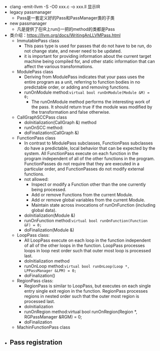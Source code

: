 - clang -emit-llvm -S -O0 xxx.c -o xxx.ll 显示IR
- legacy passmanager
  - Pass是一套定义好的Pass和PassManager类的子类
- new passmanager
  - 凡是提供了在IR上run()一把的method的类都是Pass
- 类介绍：https://llvm.org/docs/WritingAnLLVMPass.html
  - ImmutablePass class
    - This pass type is used for passes that do not have to be run, do not change state, and never need to be updated. 
    - it is important for providing information about the current target machine being compiled for, and other static information that can affect the various transformations.
  - ModulePass class    
    - Deriving from ModulePass indicates that your pass uses the entire program as a unit, referring to function bodies in no predictable order, or adding and removing functions.
    - runOnModule method:`virtual bool runOnModule(Module &M) = 0;`   
      - The runOnModule method performs the interesting work of the pass. It should return true if the module was modified by the transformation and false otherwise.
  - CallGraphSCCPass class
    - doInitialization(CallGraph &) method
    - runOnSCC method:
    - doFinalization(CallGraph &)
  - FunctionPass class
    - In contrast to ModulePass subclasses, FunctionPass subclasses do have a predictable, local behavior that can be expected by the system. All FunctionPass execute on each function in the program independent of all of the other functions in the program. FunctionPasses do not require that they are executed in a particular order, and FunctionPasses do not modify external functions.
    - not allowed:
      - Inspect or modify a Function other than the one currently being processed.
      - Add or remove Functions from the current Module.
      - Add or remove global variables from the current Module.
      - Maintain state across invocations of runOnFunction (including global data).
    - doInitialization(Module &)
    - runOnFunction method:`virtual bool runOnFunction(Function &F) = 0;`
    - doFinalization(Module &)
  - LoopPass class:
    - All LoopPass execute on each loop in the function independent of all of the other loops in the function. LoopPass processes loops in loop nest order such that outer most loop is processed last.
    - doInitialization method
    - runOnLoop method:`virtual bool runOnLoop(Loop *, LPPassManager &LPM) = 0;`
    - doFinalization()
  - RegionPass class:
    - RegionPass is similar to LoopPass, but executes on each single entry single exit region in the function. RegionPass processes regions in nested order such that the outer most region is processed last.
    - doInitialization
    - runOnRegion method:virtual bool runOnRegion(Region *, RGPassManager &RGM) = 0;
    - doFinalization
  - MachinFunctionPass class 
- Pass registration
  - 